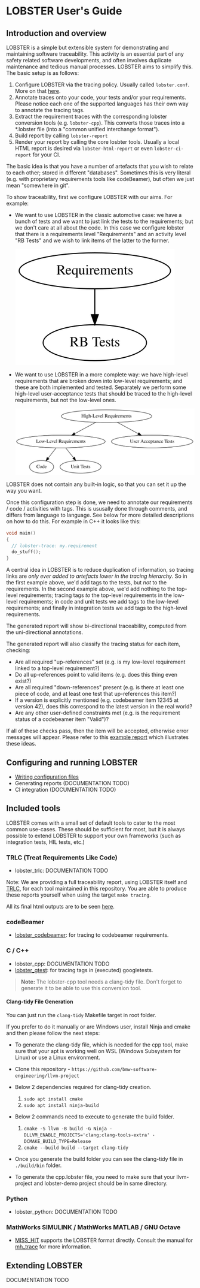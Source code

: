 # LOBSTER User's Guide

## Introduction and overview

LOBSTER is a simple but extensible system for demonstrating and
maintaining software traceability. This activity is an essential part
of any safety related software developments, and often involves
duplicate maintenance and tedious manual processes. LOBSTER aims to
simplify this. The basic setup is as follows:

1. Configure LOBSTER via the tracing policy. Usually called `lobster.conf`. More on that [here](https://github.com/bmw-software-engineering/lobster/blob/main/documentation/config_files.md).
2. Annotate traces onto your code, your tests and/or your requirements. Please notice each one of the supported languages has their own way to annotate the tracing tags.
3. Extract the requirement traces with the corresponding lobster conversion tools (e.g. `lobster-cpp`). This converts those traces into a *.lobster file (into a "common unified interchange format").
4. Build report by calling `lobster-report`
5. Render your report by calling the core losbter tools. Usually a local HTML report is desired via `lobster-html-report` or even `lobster-ci-report` for your CI.

The basic idea is that you have a number of artefacts that you wish to
relate to each other; stored in different "databases". Sometimes this
is very literal (e.g. with proprietary requirements tools like
codeBeamer), but often we just mean "somewhere in git".

To show traceability, first we configure LOBSTER with our aims. For
example:

* We want to use LOBSTER in the classic automotive case: we have a
  bunch of tests and we want to just link the tests to the
  requirements; but we don't care at all about the code. In this case
  we configure lobster that there is a requirements level
  "Requirements" and an activity level "RB Tests" and we wish to
  link items of the latter to the former.

  ![Simple Tracing Policy](simple.svg)

* We want to use LOBSTER in a more complete way: we have high-level
  requirements that are broken down into low-level requirements; and
  these are both implemented and tested. Separately we perform some
  high-level user-acceptance tests that should be traced to the
  high-level requirements, but not the low-level ones.

  ![Complex Tracing Policy](advanced.svg)

LOBSTER does not contain any built-in logic, so that you can set it up
the way you want.

Once this configuration step is done, we need to annotate our
requirements / code / activities with tags. This is ususally done
through comments, and differs from language to language. See below for
more detailed descriptions on how to do this. For example in C++ it
looks like this:

```C++
void main()
{
  // lobster-trace: my.requirement
  do_stuff();
}
```

A central idea in LOBSTER is to reduce duplication of information, so
tracing links are *only ever added to artefacts lower in the tracing
hierarchy*. So in the first example above, we'd add tags to the tests,
but *not* to the requirements. In the second example above, we'd add
nothing to the top-level requirements; tracing tags *to* the top-level
requirements in the low-level requirements; in code and unit tests we
add tags to the low-level requirements; and finally in integration
tests we add tags to the high-level requirements.

The generated report will show bi-directional traceability, computed
from the uni-directional annotations.

The generated report will also classify the tracing status for each
item, checking:

* Are all required "up-references" set (e.g. is my low-level
  requirement linked to a top-level requirement?)
* Do all up-references point to valid items (e.g. does this thing even
  exist?)
* Are all required "down-references" present (e.g. is there at least
  one piece of code, and at least one test that up-references this
  item?)
* If a version is explicitly mentioned (e.g. codebeamer item 12345 at
  version 42), does this correspond to the latest version in the real
  world?
* Are any other user-defined constraints met (e.g. is the requirement
  status of a codebeamer item "Valid")?

If all of these checks pass, then the item will be accepted, otherwise
error messages will appear. Please refer to this [example
report](example_report.html) which illustrates these ideas.

## Configuring and running LOBSTER

* [Writing configuration files](config_files.md)
* Generating reports (DOCUMENTATION TODO)
* CI integration (DOCUMENTATION TODO)

## Included tools

LOBSTER comes with a small set of default tools to cater to the most
common use-cases. These should be sufficient for most, but it is
always possible to extend LOBSTER to support your own frameworks (such
as integration tests, HIL tests, etc.)

### TRLC (Treat Requirements Like Code)

* lobster_trlc: DOCUMENTATION TODO

Note: We are providing a full traceability report, using LOBSTER itself and [TRLC](https://github.com/bmw-software-engineering/trlc), for each tool maintained in this repository. You are able to produce these reports yourself when using the target `make tracing`.

All its final html outputs are to be seen [here](https://github.com/bmw-software-engineering/lobster?tab=readme-ov-file#requirements-coverage).

### codeBeamer

* [lobster_codebeamer](manual-lobster_codebeamer.md): for tracing to
  codebeamer requirements.

### C / C++

* lobster_cpp: DOCUMENTATION TODO
* [lobster_gtest](manual-lobster_gtest.md): for tracing tags in
  (executed) googletests.

> **Note:** The lobster-cpp tool needs a clang-tidy file. Don't forget to generate it to be able to use this conversion tool.

####  Clang-tidy File Generation

You can just run the `clang-tidy` Makefile target in root folder.

If you prefer to do it manually or are Windows user, install Ninja and cmake and then please follow the next steps:

* To generate the clang-tidy file, which is needed for the cpp tool, make sure that your apt is working well on WSL (Windows Subsystem for Linux) or use a Linux environment.

* Clone this repository - `https://github.com/bmw-software-engineering/llvm-project`

* Below 2 dependencies required for clang-tidy creation.
  1. `sudo apt install cmake`
  2. `sudo apt install ninja-build`

* Below 2 commands need to execute to generate the build folder.
  1. `cmake -S llvm -B build -G Ninja -DLLVM_ENABLE_PROJECTS='clang;clang-tools-extra' -DCMAKE_BUILD_TYPE=Release`
  2. `cmake --build build --target clang-tidy`

* Once you generate the build folder you can see the clang-tidy file in `./build/bin` folder.

* To generate the cpp.lobster file, you need to make sure that your llvm-project and lobster-demo project should be in same directory.

### Python

* lobster_python: DOCUMENTATION TODO

### MathWorks SIMULINK / MathWorks MATLAB / GNU Octave

* [MISS_HIT](https://misshit.org) supports the LOBSTER format
  directly. Consult the manual for
  [mh_trace](https://florianschanda.github.io/miss_hit/trace.html) for
  more information.

## Extending LOBSTER

DOCUMENTATION TODO
